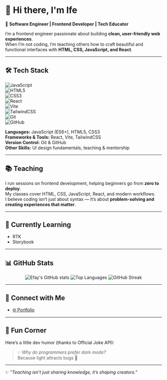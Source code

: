 # 👋 Hi there, I'm Ife  

🚀 **Software Engineer | Frontend Developer | Tech Educator**  

I’m a frontend engineer passionate about building **clean, user-friendly web experiences**.  
When I’m not coding, I’m teaching others how to craft beautiful and functional interfaces with **HTML, CSS, JavaScript, and React**.  

---

## 🛠 Tech Stack  

![JavaScript](https://img.shields.io/badge/JavaScript-F7DF1E?style=for-the-badge&logo=javascript&logoColor=000)  
![HTML5](https://img.shields.io/badge/HTML5-E34F26?style=for-the-badge&logo=html5&logoColor=fff)  
![CSS3](https://img.shields.io/badge/CSS3-1572B6?style=for-the-badge&logo=css3&logoColor=fff)  
![React](https://img.shields.io/badge/React-61DAFB?style=for-the-badge&logo=react&logoColor=000)  
![Vite](https://img.shields.io/badge/Vite-646CFF?style=for-the-badge&logo=vite&logoColor=fff)  
![TailwindCSS](https://img.shields.io/badge/Tailwind_CSS-06B6D4?style=for-the-badge&logo=tailwindcss&logoColor=fff)  
![Git](https://img.shields.io/badge/Git-F05032?style=for-the-badge&logo=git&logoColor=fff)  
![GitHub](https://img.shields.io/badge/GitHub-181717?style=for-the-badge&logo=github&logoColor=fff)  

**Languages:** JavaScript (ES6+), HTML5, CSS3  
**Frameworks & Tools:** React, Vite, TailwindCSS  
**Version Control:** Git & GitHub  
**Other Skills:** UI design fundamentals, teaching & mentorship  

---

## 📚 Teaching  
I run sessions on frontend development, helping beginners go from **zero to deploy**.  
My classes cover HTML, CSS, JavaScript, React, and modern workflows.  
I believe coding isn’t just about syntax — it’s about **problem-solving and creating experiences that matter**.  

---

## 🌱 Currently Learning  
- RTK
- Storybook  

---

## 📊 GitHub Stats   
<p align="center">
  <img src="https://github-readme-stats.vercel.app/api?username=ifechiglory&show_icons=true&theme=radical" alt="Efay's GitHub stats" />
  <img src="https://github-readme-stats.vercel.app/api/top-langs/?username=ifechiglory&layout=compact&theme=radical" alt="Top Languages" />
  <img src="https://streak-stats.demolab.com/?user=ifechiglory&theme=radical&hide_border=true" alt="GitHub Streak" />
</p>

---

## 🔗 Connect with Me  
- [🌐 Portfolio](https://portfolio-ifechiglory.vercel.app/)  

---

## 🎉 Fun Corner  
Here’s a little dev humor (thanks to Official Joke API):  
<!-- JOKE-START -->
> 💡 *Why do programmers prefer dark mode?*  
> Because light attracts bugs 🐛  
<!-- JOKE-END -->
  
---

✨ *“Teaching isn’t just sharing knowledge, it’s shaping creators.”*  
